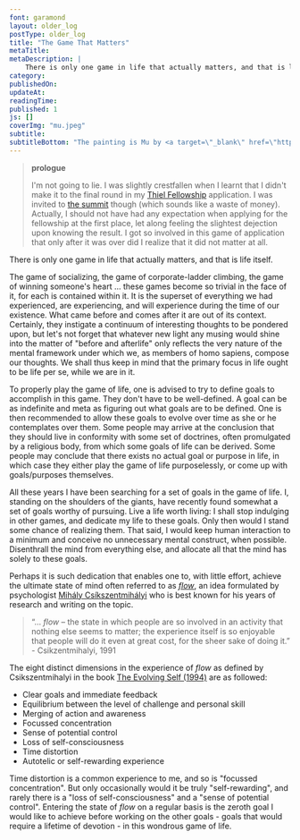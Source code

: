 ```yaml
---
font: garamond
layout: older_log
postType: older_log
title: "The Game That Matters"
metaTitle:
metaDescription: |
    There is only one game in life that actually matters, and that is life itself.
category:
publishedOn:
updateAt:
readingTime:
published: 1
js: []
coverImg: "mu.jpeg"
subtitle:
subtitleBottom: "The painting is Mu by <a target=\"_blank\" href=\"http://en.wikipedia.org/wiki/Hakuin_Ekaku\">Hakuin Ekaku (1686-1769)</a>."
---
```

><p class="text-center"><b>prologue</b></p>
>I'm not going to lie. I was slightly crestfallen when I learnt that I didn't make it to the final round in my <a target="_blank" href="http://en.wikipedia.org/wiki/Thiel_Fellowship">Thiel Fellowship</a> application. I was invited to <a target="_blank" href="http://summit.thielfellowship.org/">the summit</a> though (which sounds like a waste of money). Actually, I should not have had any expectation when applying for the fellowship at the first place, let along feeling the slightest dejection upon knowing the result. I got so involved in this game of application that only after it was over did I realize that it did not matter at all.

There is only one game in life that actually matters, and that is life itself.

The game of socializing, the game of corporate-ladder climbing, the game of winning someone's heart ... these games become so trivial in the face of it, for each is contained within it. It is the superset of everything we had experienced, are experiencing, and will experience during the time of our existence. What came before and comes after it are out of its context. Certainly, they instigate a continuum of interesting thoughts to be pondered upon, but let's not forget that whatever new light any musing would shine into the matter of "before and afterlife" only reflects the very nature of the mental framework under which we, as members of homo sapiens, compose our thoughts. We shall thus keep in mind that the primary focus in life ought to be life per se, while we are in it.

To properly play the game of life, one is advised to try to define goals to accomplish in this game. They don't have to be well-defined. A goal can be as indefinite and meta as figuring out what goals are to be defined. One is then recommended to allow these goals to evolve over time as she or he contemplates over them. Some people may arrive at the conclusion that they should live in conformity with some set of doctrines, often promulgated by a religious body, from which some goals of life can be derived. Some people may conclude that there exists no actual goal or purpose in life, in which case they either play the game of life purposelessly, or come up with goals/purposes themselves.

All these years I have been searching for a set of goals in the game of life. I, standing on the shoulders of the giants, have recently found somewhat a set of goals worthy of pursuing. Live a life worth living: I shall stop indulging in other games, and dedicate my life to these goals. Only then would I stand some chance of realizing them. That said, I would keep human interaction to a minimum and conceive no unnecessary mental construct, when possible. Disenthrall the mind from everything else, and allocate all that the mind has solely to these goals.

Perhaps it is such dedication that enables one to, with little effort, achieve the ultimate state of mind often referred to as <a target="_blank" href="http://en.wikipedia.org/wiki/Flow_%28psychology%29"><i>flow</i></a>, an idea formulated by psychologist <a target="_blank" href="http://en.wikipedia.org/wiki/Mihaly_Csikszentmihalyi">Mihály Csíkszentmihályi</a> who is best known for his years of research and writing on the topic.

<blockquote>

<p>“… <i>flow</i> – the state in which people are so involved in an activity that nothing else seems to matter; the experience itself is so enjoyable that people will do it even at great cost, for the sheer sake of doing it.” - Csikzentmihalyi, 1991</p>

</blockquote>

The eight distinct dimensions in the experience of <i>flow</i> as defined by Csikszentmihalyi in the book <a target="_blank" href="http://www.amazon.com/The-Evolving-Self-Psychology-Millennium/dp/0060921927">The Evolving Self (1994)</a> are as followed:

<ul>
<li>Clear goals and immediate feedback</li>
<li>Equilibrium between the level of challenge and personal skill</li>
<li>Merging of action and awareness</li>
<li>Focussed concentration</li>
<li>Sense of potential control</li>
<li>Loss of self-consciousness</li>
<li>Time distortion</li>
<li>Autotelic or self-rewarding experience</li>
</ul>

Time distortion is a common experience to me, and so is "focussed concentration". But only occasionally would it be truly "self-rewarding", and rarely there is a "loss of self-consciousness" and a "sense of potential control". Entering the state of <i><i>flow</i></i> on a regular basis is the zeroth goal I would like to achieve before working on the other goals - goals that would require a lifetime of devotion - in this wondrous game of life.
